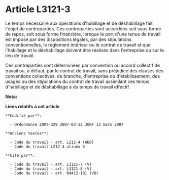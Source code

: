 # Article L3121-3

Le temps nécessaire aux opérations d'habillage et de déshabillage fait l'objet de contreparties. Ces contreparties sont
accordées soit sous forme de repos, soit sous forme financière, lorsque le port d'une tenue de travail est imposé par des
dispositions légales, par des stipulations conventionnelles, le règlement intérieur ou le contrat de travail et que
l'habillage et le déshabillage doivent être réalisés dans l'entreprise ou sur le lieu de travail.

Ces contreparties sont déterminées par convention ou accord collectif de travail ou, à défaut, par le contrat de travail,
sans préjudice des clauses des conventions collectives, de branche, d'entreprise ou d'établissement, des usages ou des
stipulations du contrat de travail assimilant ces temps d'habillage et de déshabillage à du temps de travail effectif.

**Nota:**



**Liens relatifs à cet article**

	**Codifié par**:

	  - Ordonnance 2007-329 2007-03-12 JORF 13 mars 2007

	**Anciens textes**:

	  - Code du travail - art. L212-4 (AbD)
	  - Code du travail L212-4 alinéa 3

	**Cité par**:

	  - Code du travail - art. L3121-7 (V)
	  - Code du travail - art. L3121-8 (V)
	  - Code du travail - art. R4412-101 (VD)
